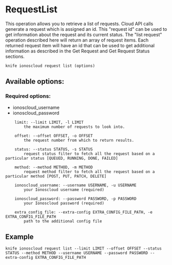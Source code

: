 # RequestList

This operation allows you to retrieve a list of requests. Cloud API calls generate a request which is assigned an id. This "request id" can be used to get information about the request and its current status. The "list request" operation described here will return an array of request items. Each returned request item will have an id that can be used to get additional information as described in the Get Request and Get Request Status sections.

```text
knife ionoscloud request list (options)
```

## Available options:

### Required options:

* ionoscloud\_username
* ionoscloud\_password

```text
    limit: --limit LIMIT, -l LIMIT
        the maximum number of requests to look into.

    offset: --offset OFFSET, -o OFFSET
        the request number from which to return results.

    status: --status STATUS, -s STATUS
        request status filter to fetch all the request based on a particular status [QUEUED, RUNNING, DONE, FAILED]

    method: --method METHOD, -m METHOD
        request method filter to fetch all the request based on a particular method [POST, PUT, PATCH, DELETE]

    ionoscloud_username: --username USERNAME, -u USERNAME
        your Ionoscloud username (required)

    ionoscloud_password: --password PASSWORD, -p PASSWORD
        your Ionoscloud password (required)

    extra_config_file: --extra-config EXTRA_CONFIG_FILE_PATH, -e EXTRA_CONFIG_FILE_PATH
        path to the additional config file

```
## Example

```text
knife ionoscloud request list --limit LIMIT --offset OFFSET --status STATUS --method METHOD --username USERNAME --password PASSWORD --extra-config EXTRA_CONFIG_FILE_PATH
```
